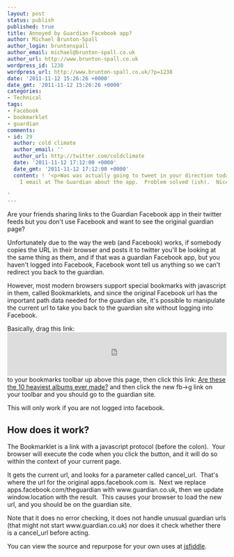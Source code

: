 ```yaml
---
layout: post
status: publish
published: true
title: Annoyed by Guardian Facebook app?
author: Michael Brunton-Spall
author_login: bruntonspall
author_email: michael@brunton-spall.co.uk
author_url: http://www.brunton-spall.co.uk
wordpress_id: 1238
wordpress_url: http://www.brunton-spall.co.uk/?p=1238
date: '2011-11-12 15:26:26 +0000'
date_gmt: '2011-11-12 15:26:26 +0000'
categories:
- Technical
tags:
- Facebook
- bookmarklet
- guardian
comments:
- id: 29
  author: cold climate
  author_email: ''
  author_url: http://twitter.com/coldclimate
  date: '2011-11-12 17:12:00 +0000'
  date_gmt: '2011-11-12 17:12:00 +0000'
  content: ! '<p>Was was actually going to tweet in your direction today to ask who
    I email at The Guardian about the app.  Problem solved (ish).  Nice hack</p>

'
---
```

<p>Are your friends sharing links to the Guardian Facebook app in their twitter feeds but you don't use Facebook and want to see the original guardian page?</p>
<p>Unfortunately due to the way the web (and Facebook) works, if somebody copies the URL in their browser and posts it to twitter you'll be looking at the same thing as them, and if that was a guardian Facebook app, but you haven't logged into Facebook, Facebook wont tell us anything so we can't redirect you back to the guardian.</p>
<p>However, most modern browsers support special bookmarks with javascript in them, called Bookmarklets, and since the original Facebook url has the important path data needed for the guardian site, it's possible to manipulate the current url to take you back to the guardian site without logging into Facebook.</p>
<p>Basically, drag this link: <iframe style="width: 100%; height: 100px;" src="http://jsfiddle.net/bruntonspall/La9yG/embedded/result/" frameborder="0" width="320" height="240"></iframe><br />
to your bookmarks toolbar up above this page, then click this link: <a href="http://apps.facebook.com/theguardian/music/musicblog/2011/nov/10/10-heaviest-albums-all-time?fb_ref=U-204nodQNlQBg4kqpI36BV6-CFCONX01FRS-339eqXXX,U-1aSIB2sgy2SC4xtjLBhpeM-CFCONX01FRS-339eqXXX,U-aN5g4adecUQD4urFI4BbEC-CFCONX01FRS-339eqXXX,U-2kdBzVKet5QY4dqoIr7TOu-CFCONX01FRS-33992XXX,U-EozmILdgd7yv4xUCJhdt3F-CFCONX01FRS-339nqXXX&amp;fb_source=home_multiline&amp;fb_action_types=news.reads" target="_blank">Are these the 10 heaviest albums ever made?</a> and then click the new fb-&gt;g link on your toolbar and you should go to the guardian site.</p>
<p>This will only work if you are not logged into facebook.</p>
<h2>How does it work?</h2>
<p>The Bookmarklet is a link with a javascript protocol (before the colon).  Your browser will execute the code when you click the button, and it will do so within the context of your current page.</p>
<p>It gets the current url, and looks for a parameter called cancel_url.  That's where the url for the original apps.facebook.com is.  Next we replace apps.facebook.com/theguardian with www.guardian.co.uk, then we update window.location with the result.  This causes your browser to load the new url, and you should be on the guardian site.</p>
<p>Note that it does no error checking, it does not handle unusual guardian urls (that might not start www.guardian.co.uk) nor does it check whether there is a cancel_url before acting.</p>
<p>You can view the source and repurpose for your own uses at <a title="jsfiddle" href="http://jsfiddle.net/bruntonspall/La9yG" target="_blank">jsfiddle</a>.</p>
